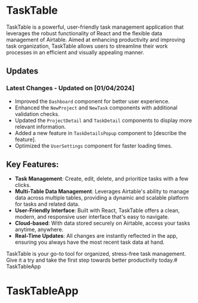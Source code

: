 # TaskTable

TaskTable is a powerful, user-friendly task management application that leverages the robust functionality of React and the flexible data management of Airtable. Aimed at enhancing productivity and improving task organization, TaskTable allows users to streamline their work processes in an efficient and visually appealing manner.

## Updates

### Latest Changes - Updated on [01/04/2024]

- Improved the `Dashboard` component for better user experience.
- Enhanced the `NewProject` and `NewTask` components with additional validation checks.
- Updated the `ProjectDetail` and `TaskDetail` components to display more relevant information.
- Added a new feature in `TaskDetailsPopup` component to [describe the feature].
- Optimized the `UserSettings` component for faster loading times.

## Key Features:

- **Task Management**: Create, edit, delete, and prioritize tasks with a few clicks.
- **Multi-Table Data Management**: Leverages Airtable's ability to manage data across multiple tables, providing a dynamic and scalable platform for tasks and related data.
- **User-Friendly Interface**: Built with React, TaskTable offers a clean, modern, and responsive user interface that's easy to navigate.
- **Cloud-based**: With data stored securely on Airtable, access your tasks anytime, anywhere.
- **Real-Time Updates**: All changes are instantly reflected in the app, ensuring you always have the most recent task data at hand.

TaskTable is your go-to tool for organized, stress-free task management. Give it a try and take the first step towards better productivity today.# TaskTableApp
# TaskTableApp